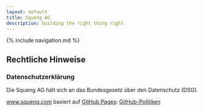 ```yaml
---
layout: default
title: Squeng AG
description: building the right thing right
---
```


{% include navigation.md %}

## Rechtliche Hinweise

### Datenschutzerklärung

Die Squeng AG hält sich an das Bundesgesetz über den Datenschutz (DSG).

www.squeng.com basiert auf [GitHub Pages](https://pages.github.com/): [GitHub-Politiken](https://docs.github.com/en/github/site-policy)
